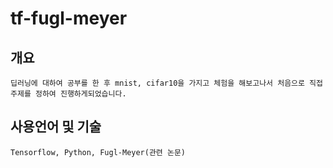 # tf-fugl-meyer

## 개요


    딥러닝에 대하여 공부를 한 후 mnist, cifar10을 가지고 체험을 해보고나서 처음으로 직접 주제를 정하여 진행하게되었습니다.


## 사용언어 및 기술
    Tensorflow, Python, Fugl-Meyer(관련 논문)
